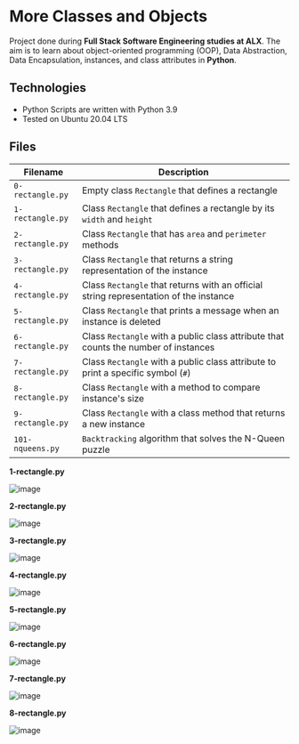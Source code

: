 # More Classes and Objects
Project done during **Full Stack Software Engineering studies at ALX**. The aim is to learn about object-oriented programming (OOP), Data Abstraction, Data Encapsulation, instances, and class attributes in **Python**.

## Technologies
* Python Scripts are written with Python 3.9
* Tested on Ubuntu 20.04 LTS

## Files
| Filename | Description |
| -------- | ----------- |
| `0-rectangle.py` | Empty class `Rectangle` that defines a rectangle |
| `1-rectangle.py` | Class `Rectangle` that defines a rectangle by its `width` and `height` |
| `2-rectangle.py` | Class `Rectangle` that has `area` and `perimeter` methods |
| `3-rectangle.py` | Class `Rectangle` that returns a string representation of the instance|
| `4-rectangle.py` | Class `Rectangle` that returns with an official string representation of the instance|
| `5-rectangle.py` | Class `Rectangle` that prints a message when an instance is deleted |
| `6-rectangle.py` | Class `Rectangle` with a public class attribute that counts the number of instances |
| `7-rectangle.py` | Class `Rectangle` with a public class attribute to print a specific symbol (`#`) |
| `8-rectangle.py` | Class `Rectangle` with a method to compare instance's size |
| `9-rectangle.py` | Class `Rectangle` with a class method that returns a new instance|
| `101-nqueens.py` | `Backtracking` algorithm that solves the N-Queen puzzle |

**1-rectangle.py**

![image](https://github.com/richie-omondi/alx-higher_level_programming/assets/69873039/fb3e27bf-4d56-4a91-ad1c-30e8f3c45095)

**2-rectangle.py**

![image](https://github.com/richie-omondi/alx-higher_level_programming/assets/69873039/b0ef5fb5-13c2-42a9-9b44-ad7c19d4c51e)

**3-rectangle.py**

![image](https://github.com/richie-omondi/alx-higher_level_programming/assets/69873039/2fbb3fca-9d1f-41a9-8310-a3926b9e6b5e)

**4-rectangle.py**

![image](https://github.com/richie-omondi/alx-higher_level_programming/assets/69873039/473a8990-c580-4efe-aa84-a534e5bc7553)

**5-rectangle.py**

![image](https://github.com/richie-omondi/alx-higher_level_programming/assets/69873039/312d6088-3ab3-4b93-802f-577fe1c7ae7e)

**6-rectangle.py**

![image](https://github.com/richie-omondi/alx-higher_level_programming/assets/69873039/a0435ff7-a908-4fa5-b658-7e4b5af64f8f)

**7-rectangle.py**

![image](https://github.com/richie-omondi/alx-higher_level_programming/assets/69873039/08c5f2d4-c92e-4beb-9f79-5c121728a1e1)

**8-rectangle.py**

![image](https://github.com/richie-omondi/alx-higher_level_programming/assets/69873039/610e3e1f-95f0-467a-a941-d22771ed067c)
